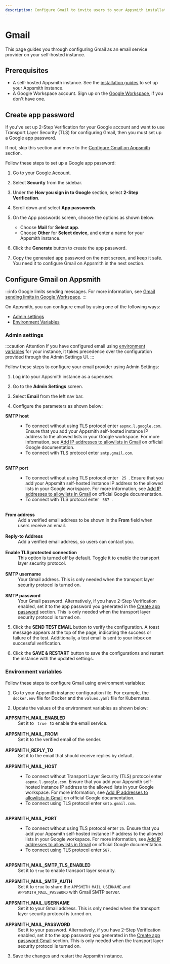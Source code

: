 ```yaml
---
description: Configure Gmail to invite users to your Appsmith installation
---
```


# Gmail

This page guides you through configuring Gmail as an email service provider on your self-hosted instance.

## Prerequisites

- A self-hosted Appsmith instance. See the [installation guides](/getting-started/setup/installation-guides) to set up your Appsmith instance.
- A Google Workspace account. Sign up on the [Google Workspace](https://workspace.google.com/intl/en_in/), if you don't have one.

## Create app password

If you've set up 2-Step Verification for your Google account and want to use Transport Layer Security (TLS) for configuring Gmail, then you must set up a Google app password.

If not, skip this section and move to the [Configure Gmail on Appsmith](#configure-gmail-on-appsmith) section.

Follow these steps to set up a Google app password:

1. Go to your [Google Account](https://myaccount.google.com/).
2. Select **Security** from the sidebar.
3. Under the **How you sign in to Google** section, select **2-Step Verification**.
4. Scroll down and select **App passwords**.
5. On the App passwords screen, choose the options as shown below:

   - Choose **Mail** for **Select app**.
   - Choose **Other** for **Select device**, and enter a name for your Appsmith instance.

6. Click the **Generate** button to create the app password.
7. Copy the generated app password on the next screen, and keep it safe. You need it to configure Gmail on Appsmith in the next section.

## Configure Gmail on Appsmith

:::info
Google limits sending messages. For more information, see [Gmail sending limits in Google Workspace](https://support.google.com/a/answer/166852#).
:::

On Appsmith, you can configure email by using one of the following ways:

- [Admin settings](#admin-settings)
- [Environment Variables](#environment-variables)

### Admin settings

:::caution Attention
If you have configured email using [environment variables](#environment-variables) for your instance, it takes precedence over the configuration provided through the Admin Settings UI.
:::

Follow these steps to configure your email provider using Admin Settings:

1. Log into your Appsmith instance as a superuser.

2. Go to the **Admin Settings** screen.

3. Select **Email** from the left nav bar.

<ZoomImage src="/img/admin-settings-configure-email.png" alt="Email service provider" caption="Configure Gmail as an email service provider" />

4. Configure the parameters as shown below:
<dl>
<dt><b>SMTP host</b></dt>
<dd>
    <ul>
        <li>To connect without using TLS protocol enter <code>aspmx.l.google.com</code>. Ensure that you add your Appsmith self-hosted instance IP address to the allowed lists in your Google workspace. For more information, see <a href="https://support.google.com/a/answer/60751?sjid=7926061352255899566-AP">Add IP addresses to allowlists in Gmail</a> on official Google documentation. </li>
        <li> To connect with TLS protocol enter <code>smtp.gmail.com</code>.</li>
    </ul>
</dd> <br/>
<dt><b>SMTP port</b></dt>
<dd>
   <ul>
      <li>To connect without using TLS protocol enter <code> 25 </code>. Ensure that you add your Appsmith self-hosted instance IP address to the allowed lists in your Google workspace. For more information, see <a href="https://support.google.com/a/answer/60751?sjid=7926061352255899566-AP">Add IP addresses to allowlists in Gmail</a> on official Google documentation.</li>
      <li>To connect with TLS protocol enter <code> 587 </code>.</li>
   </ul>
</dd><br/>
<dt><b>From address</b></dt>
<dd>Add a verified email address to be shown in the <b>From</b> field when users receive an email.
</dd> <br/>
<dt><b>Reply-to Address</b></dt>
<dd>Add a verified email address, so users can contact you.</dd> <br/>
<dt><b>Enable TLS protected connection</b></dt>
<dd>This option is turned off by default. Toggle it to enable the transport layer security protocol.</dd> <br/>
<dt><b>SMTP username</b></dt>
<dd>Your Gmail address. This is only needed when the transport layer security protocol is turned on.</dd> <br/>
<dt><b>SMTP password</b></dt>
<dd>Your Gmail password. Alternatively, if you have 2-Step Verification enabled, set it to the app password you generated in the <a href="#create-app-password">Create app password</a> section. This is only needed when the transport layer security protocol is turned on.</dd> 
</dl>

5. Click the **SEND TEST EMAIL** button to verify the configuration. A toast message appears at the top of the page, indicating the success or failure of the test. Additionally, a test email is sent to your inbox on successful verification.

6. Click the **SAVE & RESTART** button to save the configurations and restart the instance with the updated settings.

### Environment variables

Follow these steps to configure Gmail using environment variables:

1. Go to your Appsmith instance configuration file. For example, the `docker.env` file for Docker and the `values.yaml` file for Kubernetes.

2. Update the values of the environment variables as shown below:

<dl>
<dt><b>APPSMITH_MAIL_ENABLED</b></dt>
<dd>Set it to <code> true </code> to enable the email service.</dd> <br/>
<dt><b>APPSMITH_MAIL_FROM</b></dt>
<dd>Set it to the verified email of the sender.
</dd><br/>
<dt><b>APPSMITH_REPLY_TO</b></dt>
<dd>Set it to the email that should receive replies by default.</dd><br/>
<dt><b>APPSMITH_MAIL_HOST</b></dt>
<dd>
    <ul> 
    <li>To connect without Transport Layer Security (TLS) protocol enter <code>aspmx.l.google.com</code>. Ensure that you add your Appsmith self-hosted instance IP address to the allowed lists in your Google workspace. For more information, see <a href="https://support.google.com/a/answer/60751?sjid=7926061352255899566-AP">Add IP addresses to allowlists in Gmail</a> on official Google documentation.</li>
    <li>To connect using TLS protocol enter <code>smtp.gmail.com</code>.</li>
</ul>
</dd><br/>
<dt><b>APPSMITH_MAIL_PORT</b></dt>
<dd>
    <ul><li>To connect without using TLS protocol enter <code>25</code>. Ensure that you add your Appsmith self-hosted instance IP address to the allowed lists in your Google workspace. For more information, see <a href="https://support.google.com/a/answer/60751?sjid=7926061352255899566-AP">Add IP addresses to allowlists in Gmail</a> on official Google documentation. </li>
    <li>To connect using TLS protocol enter <code>587</code>.</li></ul>
</dd><br/>
<dt><b>APPSMITH_MAIL_SMTP_TLS_ENABLED</b></dt>
<dd>
    Set it to <code>true</code> to enable transport layer security.
</dd><br/>
<dt><b>APPSMITH_MAIL_SMTP_AUTH</b></dt>
<dd>Set it to <code>true</code> to share the <code>APPSMITH_MAIL_USERNAME</code> and <code>APPSMITH_MAIL_PASSWORD</code> with Gmail SMTP server.</dd><br/>
<dt><b>APPSMITH_MAIL_USERNAME</b></dt>
<dd>Set it to your Gmail address. This is only needed when the transport layer security protocol is turned on.</dd><br/>
<dt><b>APPSMITH_MAIL_PASSWORD</b></dt>
<dd>Set it to your password. Alternatively, if you have 2-Step Verification enabled, set it to the app password you generated in the <a href="#create-app-password">Create app password Gmail</a> section. This is only needed when the transport layer security protocol is turned on.</dd>
</dl>

3. Save the changes and restart the Appsmith instance.
